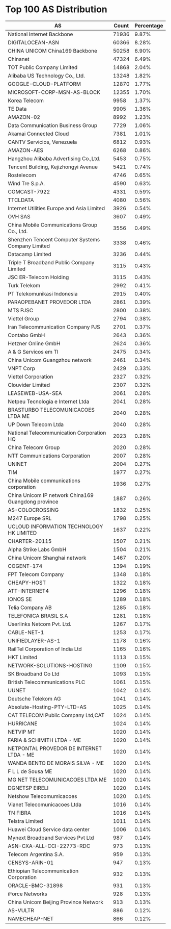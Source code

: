 # Top 100 AS Distribution
| AS | Count | Percentage |
|----|----|----|
| National Internet Backbone | 71936 | 9.87% |
| DIGITALOCEAN-ASN | 60366 | 8.28% |
| CHINA UNICOM China169 Backbone | 50258 | 6.90% |
| Chinanet | 47324 | 6.49% |
| TOT Public Company Limited | 14868 | 2.04% |
| Alibaba US Technology Co., Ltd. | 13248 | 1.82% |
| GOOGLE-CLOUD-PLATFORM | 12870 | 1.77% |
| MICROSOFT-CORP-MSN-AS-BLOCK | 12355 | 1.70% |
| Korea Telecom | 9958 | 1.37% |
| TE Data | 9905 | 1.36% |
| AMAZON-02 | 8992 | 1.23% |
| Data Communication Business Group | 7729 | 1.06% |
| Akamai Connected Cloud | 7381 | 1.01% |
| CANTV Servicios, Venezuela | 6812 | 0.93% |
| AMAZON-AES | 6268 | 0.86% |
| Hangzhou Alibaba Advertising Co.,Ltd. | 5453 | 0.75% |
| Tencent Building, Kejizhongyi Avenue | 5421 | 0.74% |
| Rostelecom | 4746 | 0.65% |
| Wind Tre S.p.A. | 4590 | 0.63% |
| COMCAST-7922 | 4331 | 0.59% |
| TTCLDATA | 4080 | 0.56% |
| Internet Utilities Europe and Asia Limited | 3926 | 0.54% |
| OVH SAS | 3607 | 0.49% |
| China Mobile Communications Group Co., Ltd. | 3556 | 0.49% |
| Shenzhen Tencent Computer Systems Company Limited | 3338 | 0.46% |
| Datacamp Limited | 3236 | 0.44% |
| Triple T Broadband Public Company Limited | 3115 | 0.43% |
| JSC ER-Telecom Holding | 3115 | 0.43% |
| Turk Telekom | 2992 | 0.41% |
| PT Telekomunikasi Indonesia | 2915 | 0.40% |
| PARAOPEBANET PROVEDOR LTDA | 2861 | 0.39% |
| MTS PJSC | 2800 | 0.38% |
| Viettel Group | 2794 | 0.38% |
| Iran Telecommunication Company PJS | 2701 | 0.37% |
| Contabo GmbH | 2643 | 0.36% |
| Hetzner Online GmbH | 2624 | 0.36% |
| A & G Servicos em TI | 2475 | 0.34% |
| China Unicom Guangzhou network | 2461 | 0.34% |
| VNPT Corp | 2429 | 0.33% |
| Viettel Corporation | 2327 | 0.32% |
| Clouvider Limited | 2307 | 0.32% |
| LEASEWEB-USA-SEA | 2061 | 0.28% |
| Netpeu Tecnologia e Internet Ltda | 2041 | 0.28% |
| BRASTURBO TELECOMUNICACOES LTDA ME | 2040 | 0.28% |
| UP Down Telecom Ltda | 2040 | 0.28% |
| National Telecommunication Corporation HQ | 2023 | 0.28% |
| China Telecom Group | 2020 | 0.28% |
| NTT Communications Corporation | 2007 | 0.28% |
| UNINET | 2004 | 0.27% |
| TIM | 1977 | 0.27% |
| China Mobile communications corporation | 1936 | 0.27% |
| China Unicom IP network China169 Guangdong province | 1887 | 0.26% |
| AS-COLOCROSSING | 1832 | 0.25% |
| M247 Europe SRL | 1798 | 0.25% |
| UCLOUD INFORMATION TECHNOLOGY HK LIMITED | 1637 | 0.22% |
| CHARTER-20115 | 1507 | 0.21% |
| Alpha Strike Labs GmbH | 1504 | 0.21% |
| China Unicom Shanghai network | 1467 | 0.20% |
| COGENT-174 | 1394 | 0.19% |
| FPT Telecom Company | 1348 | 0.18% |
| CHEAPY-HOST | 1322 | 0.18% |
| ATT-INTERNET4 | 1296 | 0.18% |
| IONOS SE | 1289 | 0.18% |
| Telia Company AB | 1285 | 0.18% |
| TELEFONICA BRASIL S.A | 1281 | 0.18% |
| Userlinks Netcom Pvt. Ltd. | 1267 | 0.17% |
| CABLE-NET-1 | 1253 | 0.17% |
| UNIFIEDLAYER-AS-1 | 1178 | 0.16% |
| RailTel Corporation of India Ltd | 1165 | 0.16% |
| HKT Limited | 1113 | 0.15% |
| NETWORK-SOLUTIONS-HOSTING | 1109 | 0.15% |
| SK Broadband Co Ltd | 1093 | 0.15% |
| British Telecommunications PLC | 1061 | 0.15% |
| UUNET | 1042 | 0.14% |
| Deutsche Telekom AG | 1041 | 0.14% |
| Absolute-Hosting-PTY-LTD-AS | 1025 | 0.14% |
| CAT TELECOM Public Company Ltd,CAT | 1024 | 0.14% |
| HURRICANE | 1024 | 0.14% |
| NETVIP MT | 1020 | 0.14% |
| FARIA & SCHIMITH LTDA - ME | 1020 | 0.14% |
| NETPONTAL PROVEDOR DE INTERNET LTDA - ME | 1020 | 0.14% |
| WANDA BENTO DE MORAIS SILVA - ME | 1020 | 0.14% |
| F L L de Sousa ME | 1020 | 0.14% |
| MG NET TELECOMUNICACOES LTDA ME | 1020 | 0.14% |
| DGNETSP EIRELI | 1020 | 0.14% |
| Netshow Telecomumicacoes | 1020 | 0.14% |
| Vianet Telecomunicacoes Ltda | 1016 | 0.14% |
| TN FIBRA | 1016 | 0.14% |
| Telstra Limited | 1011 | 0.14% |
| Huawei Cloud Service data center | 1006 | 0.14% |
| Mynext Broadband Services Pvt Ltd | 987 | 0.14% |
| ASN-CXA-ALL-CCI-22773-RDC | 973 | 0.13% |
| Telecom Argentina S.A. | 959 | 0.13% |
| CENSYS-ARIN-01 | 947 | 0.13% |
| Ethiopian Telecommunication Corporation | 932 | 0.13% |
| ORACLE-BMC-31898 | 931 | 0.13% |
| iForce Networks | 928 | 0.13% |
| China Unicom Beijing Province Network | 913 | 0.13% |
| AS-VULTR | 886 | 0.12% |
| NAMECHEAP-NET | 866 | 0.12% |
